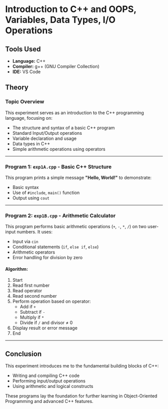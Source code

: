 # Introduction to C++ and OOPS, Variables, Data Types, I/O Operations

## Tools Used
- **Language:** C++
- **Compiler:** g++ (GNU Compiler Collection)
- **IDE:** VS Code

## Theory

### Topic Overview
This experiment serves as an introduction to the C++ programming language, focusing on:
- The structure and syntax of a basic C++ program
- Standard Input/Output operations
- Variable declaration and usage
- Data types in C++
- Simple arithmetic operations using operators

---

### Program 1: `exp1A.cpp` - Basic C++ Structure
This program prints a simple message **"Hello, World!"** to demonstrate:
- Basic syntax
- Use of `#include`, `main()` function
- Output using `cout`

---

### Program 2: `exp1B.cpp` - Arithmetic Calculator
This program performs basic arithmetic operations (`+`, `-`, `*`, `/`) on two user-input numbers. It uses:
- Input via `cin`
- Conditional statements (`if`, `else if`, `else`)
- Arithmetic operators
- Error handling for division by zero

#### Algorithm:
1. Start
2. Read first number
3. Read operator
4. Read second number
5. Perform operation based on operator:
   - Add if `+`
   - Subtract if `-`
   - Multiply if `*`
   - Divide if `/` and divisor ≠ 0
6. Display result or error message
7. End

---

## Conclusion
This experiment introduces me to the fundamental building blocks of C++:
- Writing and compiling C++ code
- Performing input/output operations
- Using arithmetic and logical constructs

These programs lay the foundation for further learning in Object-Oriented Programming and advanced C++ features.
